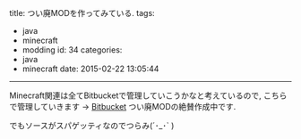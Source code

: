 title: つい廃MODを作ってみている.
tags:
  - java
  - minecraft
  - modding
id: 34
categories:
  - java
  - minecraft
date: 2015-02-22 13:05:44
---

Minecraft関連は全てBitbucketで管理していこうかなと考えているので,
こちらで管理していきます → [Bitbucket](https://bitbucket.org/shamison258)
つい廃MODの絶賛作成中です.

でもソースがスパゲッティなのでつらみ(´･\_･` )
